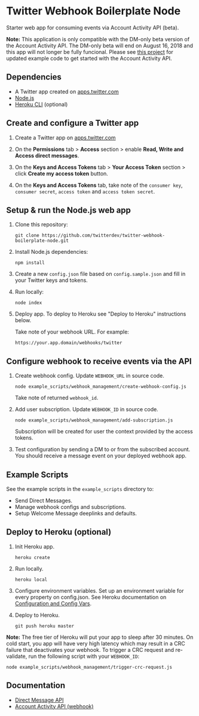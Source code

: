 # Twitter Webhook Boilerplate Node

Starter web app for consuming events via Account Activity API (beta).

**Note:** This application is only compatible with the DM-only beta version of the Account Activity API. The DM-only beta will end on August 16, 2018 and this app will not longer be fully funcional. Please see [this project](https://github.com/twitterdev/account-activity-dashboard) for updated example code to get started with the Account Activity API.

## Dependencies

* A Twitter app created on [apps.twitter.com](https://apps.twitter.com/)
* [Node.js](https://nodejs.org)
* [Heroku CLI](https://devcenter.heroku.com/articles/heroku-cli) (optional)

## Create and configure a Twitter app

1. Create a Twitter app on [apps.twitter.com](https://apps.twitter.com/)

2. On the **Permissions** tab > **Access** section > enable **Read, Write and Access direct messages**.

3. On the **Keys and Access Tokens** tab > **Your Access Token** section > click **Create my access token** button.

4.  On the **Keys and Access Tokens** tab, take note of the `consumer key`, `consumer secret`, `access token` and `access token secret`.

## Setup & run the Node.js web app

1. Clone this repository:

	```
	git clone https://github.com/twitterdev/twitter-webhook-boilerplate-node.git
	```

2. Install Node.js dependencies:

	```
	npm install
	```

3. Create a new `config.json` file based on `config.sample.json` and fill in your Twitter keys and tokens.

4. Run locally:

	```
	node index
	```
	
5. Deploy app. To deploy to Heroku see "Deploy to Heroku" instructions below.
	
	Take note of your webhook URL. For example: 
	```
	https://your.app.domain/webhooks/twitter
	```
	
## Configure webhook to receive events via the API

1. Create webhook config. Update `WEBHOOK_URL` in source code.

	```
	node example_scripts/webhook_management/create-webhook-config.js 
	```
	Take note of returned `webhook_id`.

2. Add user subscription. Update `WEBHOOK_ID` in source code.

	```
	node example_scripts/webhook_management/add-subscription.js 
	```
	Subscription will be created for user the context provided by the access tokens.

3. Test configuration by sending a DM to or from the subscribed account. You should receive a message event on your deployed webhook app.

## Example Scripts

See the example scripts in the `example_scripts` directory to:

* Send Direct Messages.
* Manage webhook configs and subscriptions.
* Setup Welcome Message deeplinks and defaults.

## Deploy to Heroku (optional)

1. Init Heroku app.

	```
	heroku create
	``` 

2. Run locally.

	```
	heroku local
	```
	
3. Configure environment variables. Set up an environment variable for every property on config.json. See Heroku documentation on [Configuration and Config Vars](https://devcenter.heroku.com/articles/config-vars).

4. Deploy to Heroku.

	```
	git push heroku master
	```

**Note:** The free tier of Heroku will put your app to sleep after 30 minutes. On cold start, you app will have very high latency which may result in a CRC failure that deactivates your webhook. To trigger a CRC request and re-validate, run the following script with your `WEBHOOK_ID`:

```
node example_scripts/webhook_management/trigger-crc-request.js
```


## Documentation
* [Direct Message API](https://developer.twitter.com/en/docs/direct-messages/api-features)
* [Account Activity API (webhook)](https://developer.twitter.com/en/docs/accounts-and-users/subscribe-account-activity/overview)
